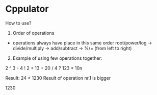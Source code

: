 # Cppulator
How to use?
1. Order of operations
- operations always have place in this same order  root/power/log -> divide/multiply -> add/subtract -> %/=  (from left to right)
2. Example of using few operations together:

2 ^ 3 - 4 ! 2 + 13 + 20 / 4 ? 123 * 10n

Result: 24 < 1230  Result of operation nr.1 is bigger

1230
